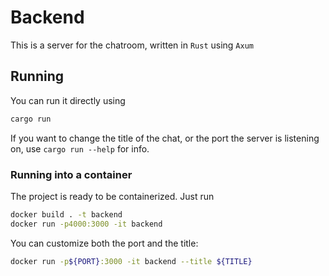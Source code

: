 # Backend
This is a server for the chatroom, written in `Rust` using `Axum`

## Running
You can run it directly using
```bash
cargo run
```
If you want to change the title of the chat, or the port the server is listening on, use `cargo run --help` for info.

### Running into a container
The project is ready to be containerized. Just run
```bash
docker build . -t backend
docker run -p4000:3000 -it backend
```
You can customize both the port and the title:
```bash
docker run -p${PORT}:3000 -it backend --title ${TITLE}
```
